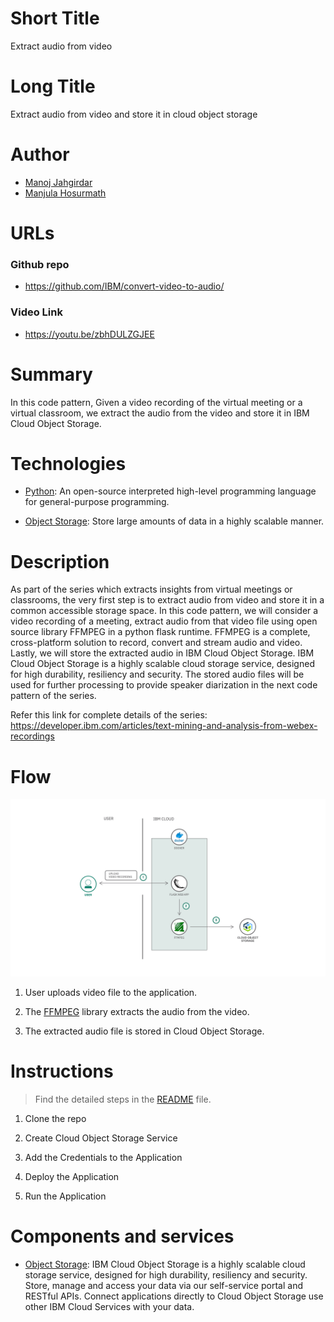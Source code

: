 # Short Title

Extract audio from video

# Long Title

Extract audio from video and store it in cloud object storage


# Author
* [Manoj Jahgirdar](https://www.linkedin.com/in/manoj-jahgirdar-6b5b33142/)
* [Manjula Hosurmath](https://www.linkedin.com/in/manjula-g-hosurmath-0b47031)

# URLs

### Github repo

* https://github.com/IBM/convert-video-to-audio/


### Video Link
* https://youtu.be/zbhDULZGJEE

# Summary

In this code pattern, Given a video recording of the virtual meeting or a virtual classroom, we extract the audio from the video and store it in IBM Cloud Object Storage.

# Technologies

* [Python](https://developer.ibm.com/technologies/python): An open-source interpreted high-level programming language for general-purpose programming.

* [Object Storage](https://developer.ibm.com/technologies/object-storage): Store large amounts of data in a highly scalable manner.

# Description

As part of the series which extracts insights from virtual meetings or classrooms, the very first step is to extract audio from video and store it in a common accessible storage space.  In this code pattern, we will consider a video recording of a meeting, extract audio from that video file using open source library FFMPEG in a python flask runtime. FFMPEG is a complete, cross-platform solution to record, convert and stream audio and video. Lastly, we will store the extracted audio in IBM Cloud Object Storage. IBM Cloud Object Storage is a highly scalable cloud storage service, designed for high durability, resiliency and security. The stored audio files will be used for further processing to provide speaker diarization in the next code pattern of the series.

Refer this link for complete details of the series: <https://developer.ibm.com/articles/text-mining-and-analysis-from-webex-recordings>

# Flow

<!--add an image in this path-->
![architecture](doc/source/images/architecture.png)

1. User uploads video file to the application.

2. The [FFMPEG](https://www.ffmpeg.org/) library extracts the audio from the video.

3. The extracted audio file is stored in Cloud Object Storage.

# Instructions

> Find the detailed steps in the [README](https://github.com/IBM/convert-video-to-audio/blob/master/README.md) file.


1. Clone the repo

2. Create Cloud Object Storage Service

3. Add the Credentials to the Application

4. Deploy the Application

5. Run the Application

# Components and services

* [Object Storage](https://cloud.ibm.com/catalog/services/cloud-object-storage): IBM Cloud Object Storage is a highly scalable cloud storage service, designed for high durability, resiliency and security. Store, manage and access your data via our self-service portal and RESTful APIs. Connect applications directly to Cloud Object Storage use other IBM Cloud Services with your data.
